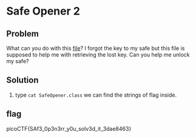 # Safe Opener 2
## Problem
What can you do with this [file](/Reverse_Engineering/SafeOpener2/SafeOpener.class)? I forgot the key to my safe but this file is supposed to help me with retrieving the lost key. Can you help me unlock my safe?
## Solution
1. type `cat SafeOpener.class` we can find the strings of flag inside.
## flag
picoCTF{SAf3_0p3n3rr_y0u_solv3d_it_3dae8463}